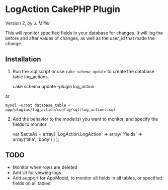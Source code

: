 LogAction CakePHP Plugin
=============

Version 2, by _J. Miller_

This will monitor specified fields in your database for changes.
It will log the before and after values of changes, as well as the user_id that made the change.

Installation
------------

1) Run the .sql script or use `cake schema update` to create the database table log_actions.

    cake schema update -plugin log_action

or

    mysql -uroot database_table < app/plugins/log_action/config/sql/log_actions.sql


2) Add the behavior to the model(s) you want to monitor, and specify the fields to monitor

	var $actsAs = array(
		'LogAction.LogAction' => array(
			'fields' => array('title', 'body')
		)
	);


TODO
----

* Monitor when rows are deleted
* Add UI for viewing logs
* Add support for AppModel, to monitor all fields in all tables, or specified fields on all tables